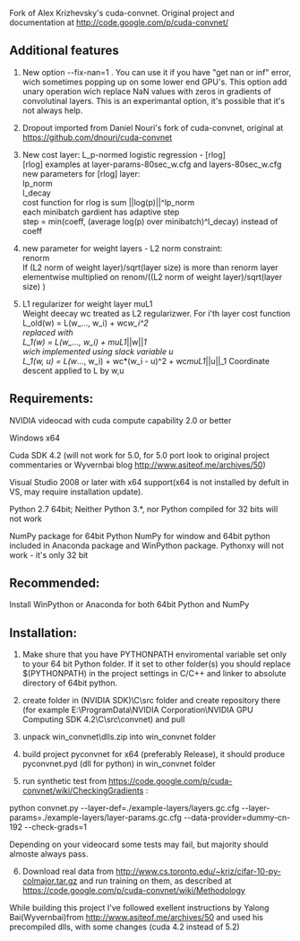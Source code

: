 

Fork of Alex Krizhevsky's cuda-convnet. Original project and documentation at http://code.google.com/p/cuda-convnet/

Additional features
--------
1. New option --fix-nan=1 . You can use it if you have "get nan or inf" error, wich sometimes popping up on some lower end GPU's.
This option add unary operation wich replace NaN values with zeros in gradients of convolutinal layers. This is an experimantal option, it's possible that it's not always help.

2. Dropout imported from Daniel Nouri's fork of cuda-convnet, original at https://github.com/dnouri/cuda-convnet

3. New cost layer: L_p-normed logistic regression - [rlog]   
[rlog] examples at layer-params-80sec_w.cfg and layers-80sec_w.cfg   
new parameters for [rlog] layer:  
lp_norm   
l_decay   
cost function for rlog is sum ||log(p)||^lp_norm   
each minibatch gardient has adaptive step   
step = min(coeff, (average log(p) over minibatch)^l_decay)    instead of coeff

4. new parameter for weight layers - L2 norm constraint:   
renorm   
If (L2 norm of weight layer)/sqrt(layer size) is more than renorm 
layer elementwise multiplied on renom/((L2 norm of weight layer)/sqrt(layer size) )

5. L1  regularizer for weight layer
muL1  
Weight deecay wc treated as L2 regularizwer. For i'th layer cost function  
L_old(w) = L(w_..., w_i) + wc*w_i^2  
replaced with  
L_1(w) = L(w_..., w_i) + muL1*||w||_1  
wich implemented using slack variable u  
L_1(w, u) = L(w_..., w_i) + wc*(w_i - u)^2 + wc*muL1*||u||_1
Coordinate descent applied to L by w,u 
 

Requirements:
--------------

NVIDIA videocad with cuda compute capability 2.0 or better


Windows x64


Cuda SDK 4.2 (will not work for 5.0, for 5.0 port look to original project commentaries or Wyvernbai blog http://www.asiteof.me/archives/50)

Visual Studio 2008 or later with x64 support(x64 is not installed by defult in VS, may require installation update).

Python 2.7 64bit; Neither Python 3.*, nor Python compiled for 32 bits will not work

NumPy package for 64bit Python
NumPy for window and 64bit python included in Anaconda package and WinPython package. Pythonxy will not work - it's only 32 bit

Recommended:
------------

Install WinPython or Anaconda for both 64bit Python and NumPy

Installation:
-------------

1. Make shure that you have PYTHONPATH enviromental variable set only to your 64 bit Python folder. If it set to other folder(s) you should replace $(PYTHONPATH) in the project settings in C/C++ and linker to absolute directory of 64bit  python.

2. create folder in (NVIDIA SDK)\C\src folder and create repository there
  (for example E:\ProgramData\NVIDIA Corporation\NVIDIA GPU Computing SDK 4.2\C\src\convnet) and pull

3. unpack win_convnet\dlls.zip into win_convnet folder

4. build project pyconvnet for x64 (preferably Release), it should produce pyconvnet.pyd (dll for python) in win_convnet folder

5. run synthetic test from https://code.google.com/p/cuda-convnet/wiki/CheckingGradients :

  python convnet.py --layer-def=./example-layers/layers.gc.cfg --layer-params=./example-layers/layer-params.gc.cfg --data-provider=dummy-cn-192 --check-grads=1

  Depending on your videocard some tests may fail, but majority should almoste always pass.
  
6. Download real data from http://www.cs.toronto.edu/~kriz/cifar-10-py-colmajor.tar.gz and run training on them, as described at 
https://code.google.com/p/cuda-convnet/wiki/Methodology



While building this project I've followed exellent instructions by Yalong Bai(Wyvernbai)from  http://www.asiteof.me/archives/50 and used his precompiled dlls, with some changes (cuda 4.2 instead of 5.2)
